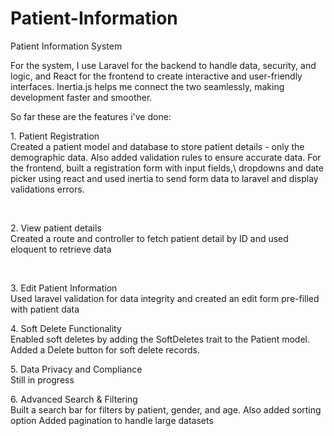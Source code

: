 # Patient-Information
Patient Information System

For the system, I use Laravel for the backend to handle data, security, and logic, and React for the frontend to create interactive and user-friendly interfaces. Inertia.js helps me connect the two seamlessly, making development faster and smoother. 

So far these are the features i've done:

<p>1. Patient Registration <br>
Created a patient model and database to store patient details - only the demographic data. Also added validation rules to ensure accurate data. For the frontend, built a registration form with input fields,\ dropdowns and date picker using react and used inertia to send form data to laravel and display validations errors.</p><br>
<p>2. View patient details<br>
Created a route and controller to fetch patient detail by ID and used eloquent to retrieve data </p><br>
<p>3. Edit Patient Information<br>
Used laravel validation for data integrity and created an edit form pre-filled with patient data</p>
<p>4. Soft Delete Functionality<br>
Enabled soft deletes by adding the SoftDeletes trait to the Patient model. Added a Delete button for soft delete records.</p>
<p>5. Data Privacy and Compliance<br>
Still in progress</p>

<p>6. Advanced Search & Filtering<br>
Built a search bar for filters by patient, gender, and age. Also added sorting option
Added pagination to handle large datasets </p>
